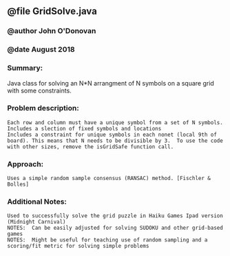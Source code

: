 ## @file GridSolve.java 

### @author John O'Donovan  
  
### @date August 2018 

### Summary:

Java class for solving an N*N arrangment of N symbols on a square grid with some constraints.  

### Problem description:

	Each row and column must have a unique symbol from a set of N symbols. 
	Includes a slection of fixed symbols and locations
	Includes a constraint for unique symbols in each nonet (local 9th of board). This means that N needs to be divisible by 3.  To use the code with other sizes, remove the isGridSafe function call.

### Approach:

	Uses a simple random sample consensus (RANSAC) method. [Fischler & Bolles]

### Additional Notes:
 	Used to successfully solve the grid puzzle in Haiku Games Ipad version (Midnight Carnival)
   	NOTES:  Can be easily adjusted for solving SUDOKU and other grid-based games
   	NOTES:  Might be useful for teaching use of random sampling and a scoring/fit metric for solving simple problems
   	


